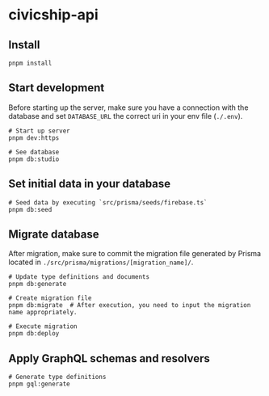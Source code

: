 # civicship-api

## Install

```shell
pnpm install
```

## Start development

Before starting up the server, make sure you have a connection with the database and set `DATABASE_URL` the correct uri in your env file (`./.env`).

```shell
# Start up server
pnpm dev:https

# See database
pnpm db:studio
```

## Set initial data in your database

```shell
# Seed data by executing `src/prisma/seeds/firebase.ts`
pnpm db:seed
```

## Migrate database

After migration, make sure to commit the migration file generated by Prisma located in `./src/prisma/migrations/[migration_name]/`.

```shell
# Update type definitions and documents
pnpm db:generate

# Create migration file
pnpm db:migrate  # After execution, you need to input the migration name appropriately.

# Execute migration
pnpm db:deploy
```

## Apply GraphQL schemas and resolvers

```shell
# Generate type definitions
pnpm gql:generate
```
